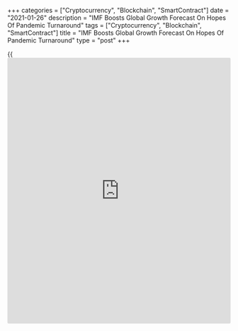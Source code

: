 +++
categories = ["Cryptocurrency", "Blockchain", "SmartContract"]
date = "2021-01-26"
description = "IMF Boosts Global Growth Forecast On Hopes Of Pandemic Turnaround"
tags = ["Cryptocurrency", "Blockchain", "SmartContract"]
title = "IMF Boosts Global Growth Forecast On Hopes Of Pandemic Turnaround"
type = "post"
+++

{{<iframe id="large-banner" src="https://www.bounty.group/#slide=15.0" width="100%" height="600" scrolling="no" style="border: 0px solid rgb(216, 221, 230); border-radius: 3px;">}}

Global [economy][1] is set to expand at a faster rate this year than
expected earlier as vaccination against the coronavirus could strengthen
activity later this year, underpinned by further [policy](https://www.fintechee.com/policy/) support, the
International Monetary Fund said Tuesday.  
  
In its latest World Economic Outlook report, the lender raised the
global growth forecast for this year to 5.5 percent from 5.2 percent
seen in October.  
World economic growth is projected at 4.2 percent in 2022.  
  
The IMF estimated 3.5 percent contraction in global growth in 2020,
which was better than the 4.4 percent shrinkage seen in October. The
revision reflects the stronger-than-expected momentum in the second half
of 2020, the lender said.  
  
"There remains tremendous uncertainty and prospects vary greatly across
countries," IMF Chief Economist Gita Gopinath said.  
  
The latest forecast reflect expectations of a vaccine-powered
strengthening of activity later in the year and additional [policy](https://www.fintechee.com/policy/)
support in a few large economies, the IMF said.  
  
Further, access to medical interventions, effectiveness of [policy](https://www.fintechee.com/policy/)
support, exposure to cross-country spillovers, and structural
characteristics entering the crisis could led to significant variations
in the strength of the recovery across countries, the report added.  
  
"Greater success with vaccinations and therapeutics and additional
[policy](https://www.fintechee.com/policy/) support could improve outcomes, while slow vaccine rollout, virus
mutations, and premature withdrawal of [policy](https://www.fintechee.com/policy/) support can worsen
outcomes," Gopinath said.  
  
"If downside risks were to materialize, a tightening of financial
conditions could amplify the downturn at a time when public and
corporate debt are at record highs worldwide."

The IMF stressed the need for strong multilateral cooperation to bring
the pandemic under control across the world.

The U.S. growth projection for this year was raised sharply to 5.1
percent from 3.1 percent. Growth is projected to slow to 2.5 percent
next year.  
  
Eurozone's growth forecast for this year was lowered to 4.2 percent from
5.2 percent. The projections for the big four euro area economies were
also revised down. The single currency economy is forecast to grow 3.6
percent in 2022.

For Japan, the growth outlook for this year was raised to 3.1 percent
from 2.3 percent. Next year, growth is seen at 2.4 percent.  
  
The forecast upgrade for both the U.S. and Japan were largely due the
support from additional fiscal measures.  
  
The downgrade for the euro area reflected an observed softening of
activity toward the end of last year, which is anticipated to continue
into early 2021 amid rising infections and renewed lockdowns.

The growth forecast for the UK for this year was cut to 4.5 percent from
5.9 percent. The pace of growth is seen improving to 5 percent next
year. Activity is expected to remain below end-2019 levels into 2022,
the report said.

China's growth forecast for this year was slightly lowered to 8.1
percent from 8.2 percent. Effective containment measures, a forceful
public investment response, and central bank liquidity support have
facilitated a strong recovery, the IMF said. Growth is seen slowing to
5.6 percent next year.  
  
India is projected to log the strongest growth among the main economies.
The economy is seen expanding 11.5 percent this year, which is a
significant upgrade to the 8.8 percent growth predicted in October.  
  
The upgrade reflects carryover from a stronger-than-expected recovery in
2020 after lockdowns were eased, the IMF said. Growth is seen slowing
sharply to 6.8 percent in 2022.

For comments and feedback [contact](https://www.playgroundfx.com/contact/): editorial@rtt[news](https://www.letsplayfx.com/blog/forex-news-website/).com

[Economic News][1]

 **What parts of the world are seeing the best (and worst) economic
performances lately? Click[here][2] to check out our [Econ Scorecard][2]
and find out! See up-to-the-moment [ranking](https://www.playgroundfx.com/blog/crypto-exchange-ranking/)s for the best and worst
performers in [GDP][3], [unemployment rate][4], [inflation][5] and much
more.**

   1. www.rtt[news](https://www.letsplayfx.com/blog/forex-news-website/).com/Content/EconomicNews.aspx
   2. www.rtt[news](https://www.letsplayfx.com/blog/forex-news-website/).com/economic-scorecard/world-rank/retail-sales/highest-performance.aspx
   3. www.rtt[news](https://www.letsplayfx.com/blog/forex-news-website/).com/economic-scorecard/world-rank/GDP/highest-performance.aspx
   4. www.rtt[news](https://www.letsplayfx.com/blog/forex-news-website/).com/economic-scorecard/world-rank/unemployment-rate/lowest-performance.aspx
   5. www.rtt[news](https://www.letsplayfx.com/blog/forex-news-website/).com/economic-scorecard/world-rank/CPI/highest-performance.aspx